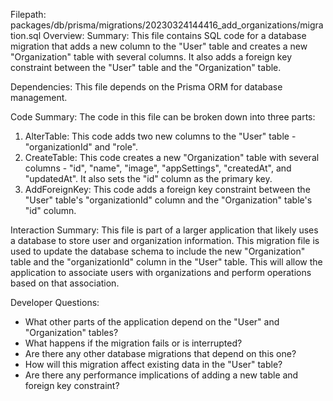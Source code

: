 Filepath: packages/db/prisma/migrations/20230324144416_add_organizations/migration.sql
Overview: Summary:
This file contains SQL code for a database migration that adds a new column to the "User" table and creates a new "Organization" table with several columns. It also adds a foreign key constraint between the "User" table and the "Organization" table.

Dependencies:
This file depends on the Prisma ORM for database management.

Code Summary:
The code in this file can be broken down into three parts:
1. AlterTable: This code adds two new columns to the "User" table - "organizationId" and "role".
2. CreateTable: This code creates a new "Organization" table with several columns - "id", "name", "image", "appSettings", "createdAt", and "updatedAt". It also sets the "id" column as the primary key.
3. AddForeignKey: This code adds a foreign key constraint between the "User" table's "organizationId" column and the "Organization" table's "id" column.

Interaction Summary:
This file is part of a larger application that likely uses a database to store user and organization information. This migration file is used to update the database schema to include the new "Organization" table and the "organizationId" column in the "User" table. This will allow the application to associate users with organizations and perform operations based on that association.

Developer Questions:
- What other parts of the application depend on the "User" and "Organization" tables?
- What happens if the migration fails or is interrupted?
- Are there any other database migrations that depend on this one?
- How will this migration affect existing data in the "User" table?
- Are there any performance implications of adding a new table and foreign key constraint?


